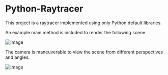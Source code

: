 # Python-Raytracer
This project is a raytracer implemented using only Python default libraries.


An example main method is included to render the following scene. 

![image](https://github.com/grahamasam/Python-Raytracer/assets/107145436/9417a08d-c806-46d9-b7d4-6382a476aed3)

The camera is maneuverable to view the scene from different perspectives and angles.

![image](https://github.com/grahamasam/Python-Raytracer/assets/107145436/9f284e0f-280f-4157-8798-f22d552aec25)

